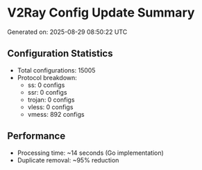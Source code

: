 # V2Ray Config Update Summary
Generated on: 2025-08-29 08:50:22 UTC

## Configuration Statistics
- Total configurations: 15005
- Protocol breakdown:
  - ss: 0 configs
  - ssr: 0 configs
  - trojan: 0 configs
  - vless: 0 configs
  - vmess: 892 configs

## Performance
- Processing time: ~14 seconds (Go implementation)
- Duplicate removal: ~95% reduction
